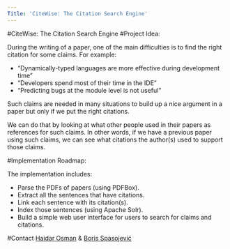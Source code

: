 ```yaml
---
Title: 'CiteWise: The Citation Search Engine'
---
```

#CiteWise: The Citation Search Engine
#Project Idea:

During the writing of a paper, one of the main difficulties is to find the right citation for some claims. For example: 

-  “Dynamically-typed languages are more effective during development time”
-  “Developers spend most of their time in the IDE”
-  “Predicting bugs at the module level is not useful”

Such claims are needed in many situations to build up a nice argument in a paper but only if we put the right citations.

We can do that by looking at what other people used in their papers as references for such claims. In other words, if we have a previous paper using such claims, we can see what citations the author(s) used to support those claims.

#Implementation Roadmap:

The implementation includes:

-  Parse the PDFs of papers (using PDFBox).
-  Extract all the sentences that have citations.
-  Link each sentence with its citation(s).
-  Index those sentences (using Apache Solr).
-  Build a simple web user interface for users to search for claims and citations.

#Contact
[Haidar Osman](%base_url%/staff/Osman) & [Boris Spasojević](%base_url%/staff/Boris-Spasojevic)
